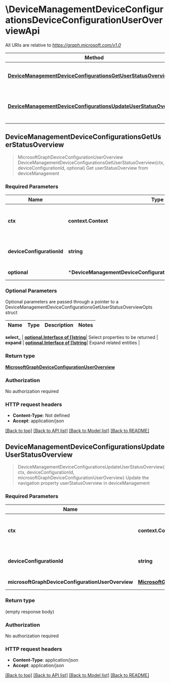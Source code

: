 # \DeviceManagementDeviceConfigurationsDeviceConfigurationUserOverviewApi

All URIs are relative to *https://graph.microsoft.com/v1.0*

Method | HTTP request | Description
------------- | ------------- | -------------
[**DeviceManagementDeviceConfigurationsGetUserStatusOverview**](DeviceManagementDeviceConfigurationsDeviceConfigurationUserOverviewApi.md#DeviceManagementDeviceConfigurationsGetUserStatusOverview) | **Get** /deviceManagement/deviceConfigurations({deviceConfiguration-id})/userStatusOverview | Get userStatusOverview from deviceManagement
[**DeviceManagementDeviceConfigurationsUpdateUserStatusOverview**](DeviceManagementDeviceConfigurationsDeviceConfigurationUserOverviewApi.md#DeviceManagementDeviceConfigurationsUpdateUserStatusOverview) | **Patch** /deviceManagement/deviceConfigurations({deviceConfiguration-id})/userStatusOverview | Update the navigation property userStatusOverview in deviceManagement



## DeviceManagementDeviceConfigurationsGetUserStatusOverview

> MicrosoftGraphDeviceConfigurationUserOverview DeviceManagementDeviceConfigurationsGetUserStatusOverview(ctx, deviceConfigurationId, optional)
Get userStatusOverview from deviceManagement

### Required Parameters


Name | Type | Description  | Notes
------------- | ------------- | ------------- | -------------
**ctx** | **context.Context** | context for authentication, logging, cancellation, deadlines, tracing, etc.
**deviceConfigurationId** | **string**| key: deviceConfiguration-id of deviceConfiguration | 
 **optional** | ***DeviceManagementDeviceConfigurationsGetUserStatusOverviewOpts** | optional parameters | nil if no parameters

### Optional Parameters

Optional parameters are passed through a pointer to a DeviceManagementDeviceConfigurationsGetUserStatusOverviewOpts struct


Name | Type | Description  | Notes
------------- | ------------- | ------------- | -------------

 **select_** | [**optional.Interface of []string**](string.md)| Select properties to be returned | 
 **expand** | [**optional.Interface of []string**](string.md)| Expand related entities | 

### Return type

[**MicrosoftGraphDeviceConfigurationUserOverview**](microsoft.graph.deviceConfigurationUserOverview.md)

### Authorization

No authorization required

### HTTP request headers

- **Content-Type**: Not defined
- **Accept**: application/json

[[Back to top]](#) [[Back to API list]](../README.md#documentation-for-api-endpoints)
[[Back to Model list]](../README.md#documentation-for-models)
[[Back to README]](../README.md)


## DeviceManagementDeviceConfigurationsUpdateUserStatusOverview

> DeviceManagementDeviceConfigurationsUpdateUserStatusOverview(ctx, deviceConfigurationId, microsoftGraphDeviceConfigurationUserOverview)
Update the navigation property userStatusOverview in deviceManagement

### Required Parameters


Name | Type | Description  | Notes
------------- | ------------- | ------------- | -------------
**ctx** | **context.Context** | context for authentication, logging, cancellation, deadlines, tracing, etc.
**deviceConfigurationId** | **string**| key: deviceConfiguration-id of deviceConfiguration | 
**microsoftGraphDeviceConfigurationUserOverview** | [**MicrosoftGraphDeviceConfigurationUserOverview**](MicrosoftGraphDeviceConfigurationUserOverview.md)| New navigation property values | 

### Return type

 (empty response body)

### Authorization

No authorization required

### HTTP request headers

- **Content-Type**: application/json
- **Accept**: application/json

[[Back to top]](#) [[Back to API list]](../README.md#documentation-for-api-endpoints)
[[Back to Model list]](../README.md#documentation-for-models)
[[Back to README]](../README.md)

